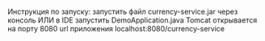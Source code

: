 Инструкция по запуску: запустить файл currency-service.jar через консоль ИЛИ в IDE запустить DemoApplication.java
Tomcat открывается на порту 8080
url приложения localhost:8080/currency-service